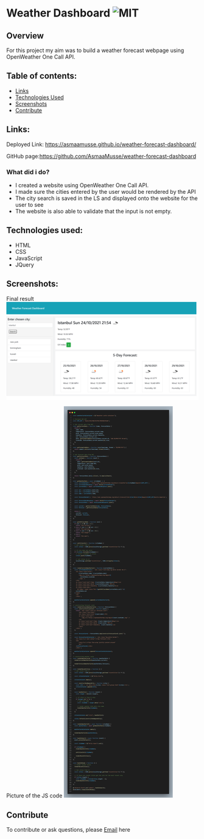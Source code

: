 # Weather Dashboard ![MIT](https://img.shields.io/static/v1?label=MIT&message=License&color=orange)

## Overview

For this project my aim was to build a weather forecast webpage using OpenWeather One Call API.

## Table of contents:
- [Links](#links)
- [Technologies Used](#technologies-used)
- [Screenshots](#screenshots)
- [Contribute](#contribute)

## Links: 

Deployed Link: https://asmaamusse.github.io/weather-forecast-dashboard/

GitHub page:https://github.com/AsmaaMusse/weather-forecast-dashboard

### What did i do?

- I created a website using OpenWeather One Call API.
- I made sure the cities entered by the user would be rendered by the API
- The city search is saved in the LS and displayed onto the website for the user to see
- The website is also able to validate that the input is not empty.

## Technologies used:

- HTML
- CSS
- JavaScript
- JQuery

## Screenshots:

Final result
![Website-screenshot.jpg](./assets/images/website.jpg)

 Picture of the JS code
![code](./assets/images/code.png)

## Contribute

To contribute or ask questions, please <a href="https://mail.google.com/mail/u/0/?tf=cm&to=asmaamusse03@gmail.com&cc&bcc&su&body&fs=1">Email</a> here


